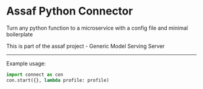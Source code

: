 # Assaf Python Connector

Turn any python function to a microservice with a config file and minimal boilerplate

This is part of the assaf project  - Generic Model Serving Server

----



Example usage: 

```python
import connect as con
con.start({}, lambda profile: profile)

```

